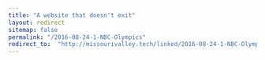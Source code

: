 ```yaml
---
title: "A website that doesn't exit"
layout: redirect
sitemap: false
permalink: "/2016-08-24-1-NBC-Olympics"
redirect_to:  "http://missourivalley.tech/linked/2016-08-24-1-NBC-Olympics"
---
```

